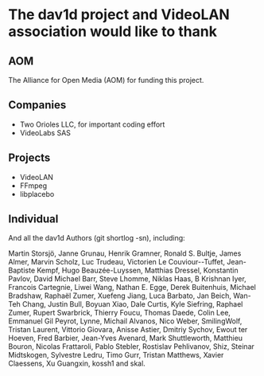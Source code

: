 # The dav1d project and VideoLAN association would like to thank

## AOM
The Alliance for Open Media (AOM) for funding this project.

## Companies
* Two Orioles LLC, for important coding effort
* VideoLabs SAS

## Projects
* VideoLAN
* FFmpeg
* libplacebo

## Individual

And all the dav1d Authors (git shortlog -sn), including:

Martin Storsjö, Janne Grunau, Henrik Gramner, Ronald S. Bultje, James Almer,
Marvin Scholz, Luc Trudeau, Victorien Le Couviour--Tuffet, Jean-Baptiste Kempf,
Hugo Beauzée-Luyssen, Matthias Dressel, Konstantin Pavlov, David Michael Barr,
Steve Lhomme, Niklas Haas, B Krishnan Iyer, Francois Cartegnie, Liwei Wang,
Nathan E. Egge, Derek Buitenhuis, Michael Bradshaw, Raphaël Zumer,
Xuefeng Jiang, Luca Barbato, Jan Beich, Wan-Teh Chang, Justin Bull, Boyuan Xiao,
Dale Curtis, Kyle Siefring, Raphael Zumer, Rupert Swarbrick, Thierry Foucu,
Thomas Daede, Colin Lee, Emmanuel Gil Peyrot, Lynne, Michail Alvanos,
Nico Weber, SmilingWolf, Tristan Laurent, Vittorio Giovara, Anisse Astier,
Dmitriy Sychov, Ewout ter Hoeven, Fred Barbier, Jean-Yves Avenard,
Mark Shuttleworth, Matthieu Bouron, Nicolas Frattaroli, Pablo Stebler,
Rostislav Pehlivanov, Shiz, Steinar Midtskogen, Sylvestre Ledru, Timo Gurr,
Tristan Matthews, Xavier Claessens, Xu Guangxin, kossh1 and skal.
